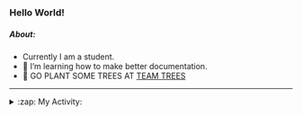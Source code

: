 ### Hello World!

##### About:
- Currently I am a student.
- 🌱 I’m learning how to make better documentation.
- 🌱 GO PLANT SOME TREES AT [TEAM TREES](https://teamtrees.org/)

---
<details>
  <summary>:zap: My Activity:</summary>
  
<!--START_SECTION:waka-->
![Code Time](http://img.shields.io/badge/Code%20Time-1%2C183%20hrs%2036%20mins-blue)

**I'm a Night 🦉** 

```text
🌞 Morning                1875 commits        ██░░░░░░░░░░░░░░░░░░░░░░░   09.99 % 
🌆 Daytime                6412 commits        █████████░░░░░░░░░░░░░░░░   34.17 % 
🌃 Evening                5384 commits        ███████░░░░░░░░░░░░░░░░░░   28.69 % 
🌙 Night                  5096 commits        ███████░░░░░░░░░░░░░░░░░░   27.15 % 
```
📅 **I'm Most Productive on Wednesday** 

```text
Monday                   2650 commits        ████░░░░░░░░░░░░░░░░░░░░░   14.12 % 
Tuesday                  2554 commits        ███░░░░░░░░░░░░░░░░░░░░░░   13.61 % 
Wednesday                4385 commits        ██████░░░░░░░░░░░░░░░░░░░   23.37 % 
Thursday                 2408 commits        ███░░░░░░░░░░░░░░░░░░░░░░   12.83 % 
Friday                   1966 commits        ███░░░░░░░░░░░░░░░░░░░░░░   10.48 % 
Saturday                 1641 commits        ██░░░░░░░░░░░░░░░░░░░░░░░   08.74 % 
Sunday                   3163 commits        ████░░░░░░░░░░░░░░░░░░░░░   16.85 % 
```


📊 **This Week I Spent My Time On** 

```text
🔥 Editors: 
VS Code                  8 hrs 53 mins       █████████████████████░░░░   83.70 % 
IntelliJ                 1 hr 43 mins        ████░░░░░░░░░░░░░░░░░░░░░   16.30 % 

🐱‍💻 Projects: 
givbacks-admin           8 hrs 20 mins       ████████████████████░░░░░   78.59 % 
intro                    1 hr 30 mins        ████░░░░░░░░░░░░░░░░░░░░░   14.22 % 
givbacks-application     24 mins             █░░░░░░░░░░░░░░░░░░░░░░░░   03.78 % 
praise                   8 mins              ░░░░░░░░░░░░░░░░░░░░░░░░░   01.33 % 
FilterHelperTest.kt      6 mins              ░░░░░░░░░░░░░░░░░░░░░░░░░   01.10 % 
```


 Last Updated on 06/09/2023 10:12:07 UTC
<!--END_SECTION:waka-->
</details>
